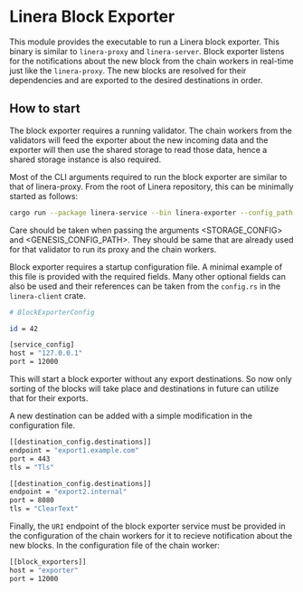 # Linera Block Exporter

This module provides the executable to run a Linera block exporter. This binary is similar to `linera-proxy` and `linera-server`. Block exporter listens for the notifications about the new block from the chain workers in real-time just like the `linera-proxy`. The new blocks are resolved for their dependencies and are exported to the desired destinations in order.

## How to start

The block exporter requires a running validator. The chain workers from the validators will feed the exporter about the new incoming data and the exporter will then use the shared storage to read those data, hence a shared storage instance is also required.

Most of the CLI arguments required to run the block exporter are similar to that of linera-proxy.
From the root of Linera repository, this can be minimally started as follows:

```bash
cargo run --package linera-service --bin linera-exporter --config_path <CONFIG_PATH> --storage <STORAGE_CONFIG> --genesis <GENESIS_CONFIG_PATH>
```

Care should be taken when passing the arguments <STORAGE_CONFIG> and <GENESIS_CONFIG_PATH>. They should be same that are already used for that validator to run its proxy and the chain workers.

Block exporter requires a startup configuration file. A minimal example of this file is provided with the required fields. Many other optional fields can also be used and their references can be taken from the `config.rs` in the `linera-client` crate.

```bash
# BlockExporterConfig

id = 42

[service_config]
host = "127.0.0.1"
port = 12000

```

This will start a block exporter without any export destinations. So now only sorting of the blocks will take place and destinations in future can utilize that for their exports.

A new destination can be added with a simple modification in the configuration file.

```bash
[[destination_config.destinations]]
endpoint = "export1.example.com"
port = 443
tls = "Tls"

[[destination_config.destinations]]
endpoint = "export2.internal"
port = 8080
tls = "ClearText"

```

Finally, the `URI` endpoint of the block exporter service must be provided in the configuration of the chain workers for it to recieve notification about the new blocks.
In the configuration file of the chain worker:

```bash
[[block_exporters]]
host = "exporter"
port = 12000

```
